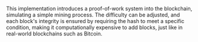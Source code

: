 This implementation introduces a proof-of-work system into the blockchain,
simulating a simple mining process. The difficulty can be adjusted, and each block's integrity 
is ensured by requiring the hash to meet a specific condition,
making it computationally expensive to add blocks, just like in real-world blockchains such as Bitcoin.






